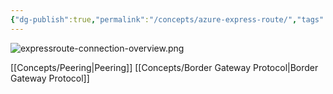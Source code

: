```yaml
---
{"dg-publish":true,"permalink":"/concepts/azure-express-route/","tags":["concept/SRE/cloud/azure"]}
---
```



![expressroute-connection-overview.png](/img/user/images/expressroute-connection-overview.png)

[[Concepts/Peering\|Peering]]
[[Concepts/Border Gateway Protocol\|Border Gateway Protocol]]
